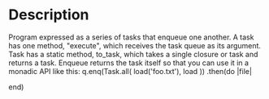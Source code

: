 # Description

Program expressed as a series of tasks that enqueue one another. A task has one method, "execute", which receives the task queue as its argument. Task has a static method, to_task, which takes a single closure or task and returns a task. Enqueue returns the task itself so that you can use it in a monadic API like this:
q.enq(Task.all(
    load('foo.txt'),
    load
))
.then(do |file|

end)